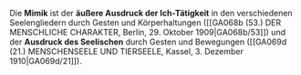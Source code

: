 
Die **Mimik** ist der **äußere Ausdruck der Ich-Tätigkeit** in den verschiedenen Seelengliedern durch Gesten und Körperhaltungen ([[GA068b (53.) DER MENSCHLICHE CHARAKTER, Berlin, 29. Oktober 1909|GA068b/53]]) und der **Ausdruck des Seelischen** durch Gesten und Bewegungen ([[GA069d (21.) MENSCHENSEELE UND TIERSEELE, Kassel, 3. Dezember 1910|GA069d/21]]).
